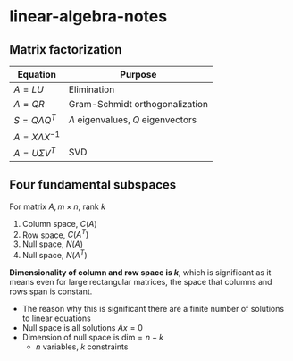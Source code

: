 # linear-algebra-notes

## Matrix factorization

| Equation | Purpose |
|----------|---------|
| $A=LU$ | Elimination |
| $A=QR$ | Gram-Schmidt orthogonalization |
| $S = Q\Lambda Q^T$ | $\Lambda$ eigenvalues, $Q$ eigenvectors |
| $A = X\Lambda X^{-1}$ | |
| $A = U\Sigma V^T$ | SVD |

## Four fundamental subspaces

For matrix $A, m \times n$, rank $k$

1. Column space, $C(A)$
2. Row space, $C(A^T)$
3. Null space, $N(A)$
4. Null space, $N(A^T)$

**Dimensionality of column and row space is $k$**, which is significant as it means even for large rectangular matrices, the space that columns and rows span is constant.
 - The reason why this is significant there are a finite number of solutions to linear equations
- Null space is all solutions $Ax = 0$
- Dimension of null space is $\text{dim} = n - k$
  - $n$ variables, $k$ constraints
